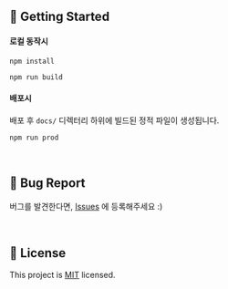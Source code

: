 ## 🚀 Getting Started

#### 로컬 동작시

```
npm install
```

```
npm run build
```

#### 배포시
배포 후 `docs/` 디렉터리 하위에 빌드된 정적 파일이 생성됩니다.

```
npm run prod
```

<br>

## 🐞 Bug Report

버그를 발견한다면, [Issues](https://github.com/woowacourse/react-subway) 에 등록해주세요 :)

<br>

## 📝 License

This project is [MIT](https://github.com/woowacourse/react-subway/blob/main/LICENSE) licensed.
